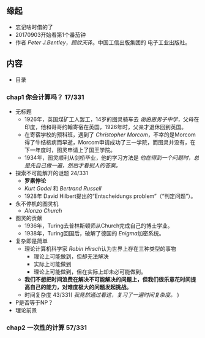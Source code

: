 ##  缘起
+ 忘记啥时借的了
+ 20170903开始看第1个番茄钟
+ 作者 *Peter J.Bentley*，*顾纹天*译。中国工信出版集团的 电子工业出版社。

##  内容
+ 目录

###  chap1 你会计算吗？  17/331
+ 无标题
    + 1926年，英国煤矿工人罢工，14岁的图灵骑车去 *谢伯恩男子中学*，父母在印度，他和哥哥约翰寄宿在英国，1926年时，父亲才退休回到英国。
    + 在寄宿学校的预科班，遇到了 *Christopher Morcom*，不幸的是Morcom得了牛结核病而早逝，Morcom申请成功了三一学院，而图灵并没有，在下一年度时，图灵申请上了国王学院。
    + 1934年，图灵顺利从剑桥毕业，他的学习方法是 *他在得到一个问题时，总是先自己做一遍，然后才看别人的答案。*
+ 探索不可能解开的谜题  24/331
    + **罗素悖论**
    + *Kurt Godel* 和 *Bertrand Russell*
    + 1928年 David Hilbert提出的“Entscheidungs problem”（“判定问题”）。
+ 永不停机的图灵机
    + *Alonzo Church*  
+ 图灵的贡献
    + 1936年，Turing去普林斯顿师从Church完成自己的博士学业。
    + 1938年，Turing回国后，破解了德国的 *Enigma*加密系统。
+ 复杂即是简单
    + 理论计算机科学家 *Robin Hirsch*认为世界上存在三种类型的事物
        + 理论上可能做到，但却无法解决
        + 实际上可能做到
        + 理论上可能做到，但在实际上却未必可能做到。
    + **我们不想把时间浪费在解决不可能解决的问题上，但我们很乐意花时间提高自己的能力，对难度极大的问题发起挑战。** 
    + 时间复杂度 43/331( *我竟然通过看这，复习了一遍时间复杂度。* )
+ P是否等于NP？
+ 理论前景

###  chap2 一次性的计算  57/331
